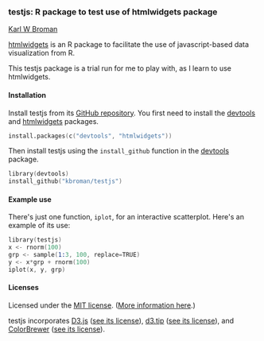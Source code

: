 ### testjs: R package to test use of htmlwidgets package

[Karl W Broman](http://kbroman.org)

[htmlwidgets](http://htmlwidgets.org) is an R package to facilitate
the use of javascript-based data visualization from R.

This testjs package is a trial run for me to play with, as I learn
to use htmlwidgets.

#### Installation

Install testjs from its
[GitHub repository](http://github.com/kbroman/testjs).
You first need to install the
[devtools](https://github.com/hadley/devtools)
and [htmlwidgets](https://github.com/ramnathv/htmlwidgets) packages.

```S
install.packages(c("devtools", "htmlwidgets"))
```

Then install testjs using the `install_github` function in the
[devtools](http://github.com/hadley/devtools) package.

```S
library(devtools)
install_github("kbroman/testjs")
```

#### Example use

There's just one function, `iplot`, for an interactive
scatterplot. Here's an example of its use:

```S
library(testjs)
x <- rnorm(100)
grp <- sample(1:3, 100, replace=TRUE)
y <- x*grp + rnorm(100)
iplot(x, y, grp)
```


#### Licenses

Licensed under the [MIT license](LICENSE). ([More information here](http://en.wikipedia.org/wiki/MIT_License).)

testjs incorporates [D3.js](http://d3js.org)
([see its license](inst/d3/LICENSE)),
[d3.tip](http://github.com/Caged/d3-tip)
([see its license](inst/d3-tip/LICENSE)), and
[ColorBrewer](http://colorbrewer2.org) ([see its license](inst/colorbrewer/LICENSE)).
